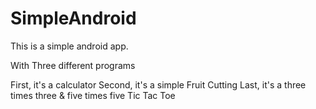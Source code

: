 # SimpleAndroid

This is a simple android app.

With Three different programs

First, it's a calculator
Second, it's a simple Fruit Cutting
Last, it's a three times three  & five times five  Tic Tac Toe
